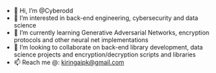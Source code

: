 - 👋 Hi, I’m @Cyberodd
- 👀 I’m interested in back-end engineering, cybersecurity and data science
- 🌱 I’m currently learning Generative Adversarial Networks, encryption protocols and other neural net implementations
- 💞️ I’m looking to collaborate on back-end library development, data science projects and encryption/decryption scripts and libraries
- 📫 Reach me @: kiringaipk@gmail.com

